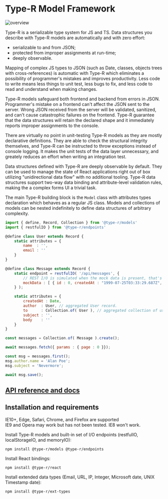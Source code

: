 # Type-R Model Framework

![overview](docs/images/overview.png)

Type-R is a serializable type system for JS and TS. Data structures you describe with Type-R models are automatically and with zero effort:

- serializable to and from JSON;
- protected from improper assignments at run-time;
- deeply observable.

Mapping of complex JS types to JSON (such as Date, classes, objects trees with cross-references) is automatic with Type-R which eliminates a possibility of programmer's mistakes and improves productivity. Less code to write means less things to unit test, less bugs to fix, and less code to read and understand when making changes.

Type-R models safeguard both frontend and backend from errors in JSON. Programmer's mistake on a frontend can't affect the JSON sent to the server. Wrong JSON received from the server will be validated, sanitized, and can't cause catastrophic failures on the frontend. Type-R guarantee that the data structures will retain the declared shape and it immediately reports improper assignments to the console.

There are virtually no point in unit-testing Type-R models as they are mostly declarative definitions. They are able to check the structural integrity themselves, and Type-R can be instructed to throw exceptions instead of console logging. It makes the unit tests of the data layer unnecessary, and greately reduces an effort when writing an integration test.

Data structures defined with Type-R are deeply observable by default. They can be used to manage the state of React applications right out of box utilizing "unidirectional data flow" with no additional tooling. Type-R data structures support two-way data binding and attribute-level validation rules, making the a complex forms UI a trivial task.

The main Type-R building block is the `Model` class with attributes types declaration which behaves as a regular JS class. Models and collections of models can be nested indefinitely to define data structures of arbitrary complexity.

```javascript
import { define, Record, Collection } from '@type-r/models'
import { restfulIO } from '@type-r/endpoints'

@define class User extends Record {
    static attributes = {
        name  : '',
        email : ''
    }
}

@define class Message extends Record {
    static endpoint = restfulIO( '/api/messages', {
        // REST I/O is simulated when the mock data is present, that's how you start.
        mockData : [ { id : 0, createdAt : "1999-07-25T03:33:29.687Z", author : {}, to : [] }]
    } );

    static attributes = {
        createdAt : Date,
        author  : User, // aggregated User record.
        to      : Collection.of( User ), // aggregated collection of users
        subject : '',
        body    : ''
    }
}

const messages = Collection.of( Message ).create();

await messages.fetch({ params : { page : 0 }});

const msg = messages.first();
msg.author.name = 'Alan Poe';
msg.subject = 'Nevermore';

await msg.save();
```

## [API reference and docs](https://volijs.github.io/Type-R/)

## Installation and requirements

<aside class="success">IE10+, Edge, Safari, Chrome, and Firefox are supported</aside>

<aside class="warning">IE9 and Opera may work but has not been tested. IE8 won't work.</aside>

Install Type-R models and built-in set of I/O endpoints (restfulIO, localStorageIO, and memoryIO):

`npm install @type-r/models @type-r/endpoints`

Install React bindings:

`npm install @type-r/react`

Install extended data types (Email, URL, IP, Integer, Microsoft date, UNIX Timestamp date):

`npm install @type-r/ext-types`